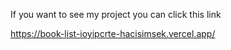 If you want to see my project you can click this link

https://book-list-ioyipcrte-hacisimsek.vercel.app/
